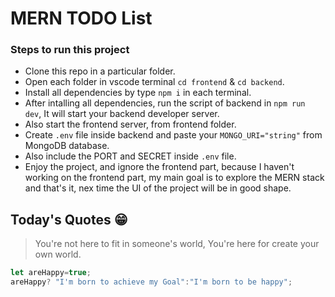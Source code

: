 # MERN TODO List

### Steps to run this project
- Clone this repo in a particular folder.
- Open each folder in vscode terminal `cd frontend` & `cd backend`.
- Install all dependencies by type `npm i` in each terminal.
- After intalling all dependencies, run the script of backend in `npm run dev`, It will start your backend developer server.
- Also start the frontend server, from frontend folder.
- Create `.env` file inside backend and paste your `MONGO_URI="string"` from MongoDB database.
- Also include the PORT and SECRET inside `.env` file.
- Enjoy the project, and ignore the frontend part, because I haven't working on the frontend part, my main goal is to explore the MERN stack and that's it, nex time the UI of the project will be in good shape.

## Today's Quotes 😁
> You're not here to fit in someone's world, You're here for create your own world.

```javascript
let areHappy=true;
areHappy? "I'm born to achieve my Goal":"I'm born to be happy";
```